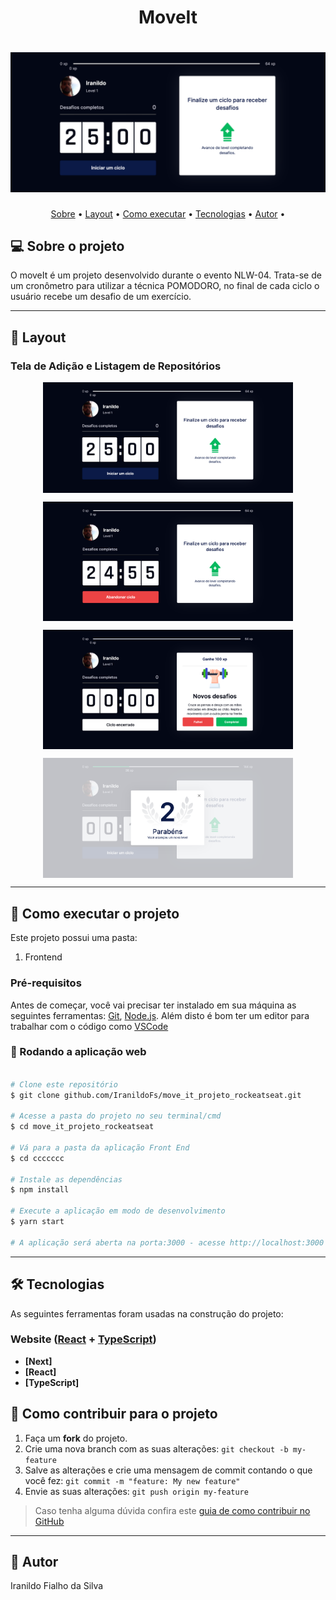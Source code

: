 <h1 align="center"> MoveIt
</h1>

<h1 align="center">
    <img alt="Tela Inicial MoveIt" title="#MoveIt" src="./assetsReadme/1.png" />
</h1>

<p align="center">
 <a href="#-sobre-o-projeto">Sobre</a> •
 <a href="#-layout">Layout</a> • 
 <a href="#-como-executar-o-projeto">Como executar</a> • 
 <a href="#-tecnologias">Tecnologias</a> • 
 <a href="#-autor">Autor</a> • 
</p>


## 💻 Sobre o projeto

O moveIt é um projeto desenvolvido durante o evento NLW-04. Trata-se de um cronômetro para utilizar a técnica POMODORO, no final de cada ciclo o usuário recebe um desafio de um exercício. 


---

## 🎨 Layout

### Tela de Adição e Listagem de Repositórios

<p align="center" style="display: flex; align-items: flex-start; justify-content: center;">
  <img alt="Repositorios" title="#goStack" src="./assetsReadme/1.png" width="400px">
</p>
<p align="center" style="display: flex; align-items: flex-start; justify-content: center;">
  <img alt="ListRepositorios" title="#goStack" src="./assetsReadme/2.png" width="400px">
</p>
<p align="center" style="display: flex; align-items: flex-start; justify-content: center;">
  <img alt="ListRepositorios" title="#goStack" src="./assetsReadme/3.png" width="400px">
</p>
<p align="center" style="display: flex; align-items: flex-start; justify-content: center;">
  <img alt="ListRepositorios" title="#goStack" src="./assetsReadme/4.png" width="400px">
</p>

---

## 🚀 Como executar o projeto

Este projeto possui uma pasta:

1. Frontend 

### Pré-requisitos

Antes de começar, você vai precisar ter instalado em sua máquina as seguintes ferramentas:
[Git](https://git-scm.com), [Node.js](https://nodejs.org/en/). 
Além disto é bom ter um editor para trabalhar com o código como [VSCode](https://code.visualstudio.com/)

### 🧭 Rodando a aplicação web

```bash

# Clone este repositório
$ git clone github.com/IranildoFs/move_it_projeto_rockeatseat.git

# Acesse a pasta do projeto no seu terminal/cmd
$ cd move_it_projeto_rockeatseat

# Vá para a pasta da aplicação Front End
$ cd ccccccc

# Instale as dependências
$ npm install

# Execute a aplicação em modo de desenvolvimento
$ yarn start 

# A aplicação será aberta na porta:3000 - acesse http://localhost:3000

```

---

## 🛠 Tecnologias

As seguintes ferramentas foram usadas na construção do projeto:

### **Website**  ([React](https://reactjs.org/)  +  [TypeScript](https://www.typescriptlang.org/))

-   **[Next]**
-   **[React]**
-   **[TypeScript]**

## 💪 Como contribuir para o projeto

1. Faça um **fork** do projeto.
2. Crie uma nova branch com as suas alterações: `git checkout -b my-feature`
3. Salve as alterações e crie uma mensagem de commit contando o que você fez: `git commit -m "feature: My new feature"`
4. Envie as suas alterações: `git push origin my-feature`
> Caso tenha alguma dúvida confira este [guia de como contribuir no GitHub](./CONTRIBUTING.md)

---

## 🦸 Autor

Iranildo Fialho da Silva




